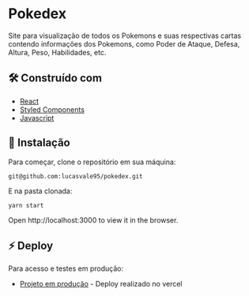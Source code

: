 # Pokedex

Site para visualização de todos os Pokemons e suas respectivas cartas contendo informações dos Pokemons, como Poder de Ataque, Defesa, Altura, Peso, Habilidades, etc.

## 🛠️ Construído com

- [React](https://pt-br.reactjs.org/)
- [Styled Components](https://styled-components.com/)
- [Javascript](https://developer.mozilla.org/pt-BR/docs/Web/JavaScript)


## 🔧 Instalação

Para começar, clone o repositório em sua máquina:

```
git@github.com:lucasvale95/pokedex.git

```

E na pasta clonada:

```
yarn start

```

Open http://localhost:3000 to view it in the browser.


## ⚡ Deploy

Para acesso e testes em produção:

* [Projeto em produção](https://pokedex-pe8jzq5ww-lucasvale95.vercel.app/) - Deploy realizado no vercel
